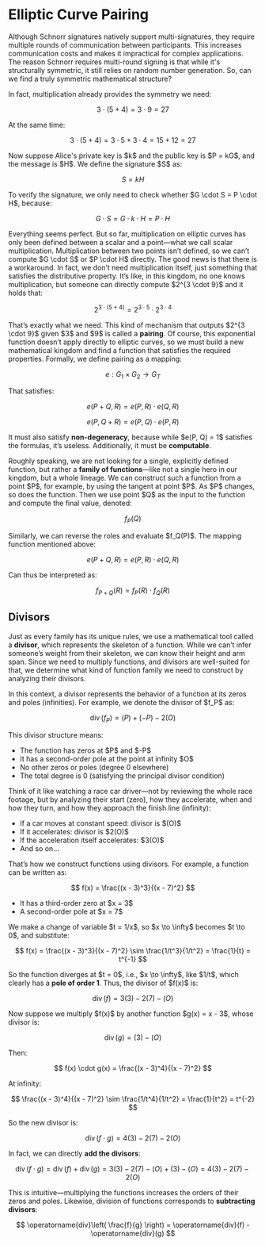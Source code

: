 
# Elliptic Curve Pairing

Although Schnorr signatures natively support multi-signatures, they require multiple rounds of communication between participants. This increases communication costs and makes it impractical for complex applications. The reason Schnorr requires multi-round signing is that while it's structurally symmetric, it still relies on random number generation. So, can we find a truly symmetric mathematical structure?

In fact, multiplication already provides the symmetry we need:

$$
3 \cdot (5 + 4) = 3 \cdot 9 = 27
$$

At the same time:
    
$$
3 \cdot (5 + 4) = 3 \cdot 5 + 3 \cdot 4 = 15 + 12 = 27
$$

Now suppose Alice's private key is \$k\$ and the public key is \$P = kG\$, and the message is \$H\$. We define the signature \$S\$ as:

$$
S = kH
$$

To verify the signature, we only need to check whether \$G \cdot S = P \cdot H\$, because:

$$
G \cdot S = G \cdot k \cdot H = P \cdot H
$$

Everything seems perfect. But so far, multiplication on elliptic curves has only been defined between a scalar and a point—what we call scalar multiplication. Multiplication between two points isn’t defined, so we can’t compute \$G \cdot S\$ or \$P \cdot H\$ directly. The good news is that there is a workaround. In fact, we don’t need multiplication itself, just something that satisfies the distributive property. It’s like, in this kingdom, no one knows multiplication, but someone can directly compute \$2^{3 \cdot 9}\$ and it holds that:

$$
2^{3 \cdot (5 + 4)} = 2^{3 \cdot 5} \cdot 2^{3 \cdot 4}
$$

That’s exactly what we need. This kind of mechanism that outputs \$2^{3 \cdot 9}\$ given \$3\$ and \$9\$ is called a **pairing**. Of course, this exponential function doesn’t apply directly to elliptic curves, so we must build a new mathematical kingdom and find a function that satisfies the required properties. Formally, we define pairing as a mapping:

$$
e: G_1 \times G_2 \rightarrow G_T
$$

That satisfies:

$$
e(P + Q, R) = e(P, R) \cdot e(Q, R)
$$

$$
e(P, Q + R) = e(P, Q) \cdot e(P, R)
$$

It must also satisfy **non-degeneracy**, because while \$e(P, Q) = 1\$ satisfies the formulas, it’s useless. Additionally, it must be **computable**.

Roughly speaking, we are not looking for a single, explicitly defined function, but rather a **family of functions**—like not a single hero in our kingdom, but a whole lineage. We can construct such a function from a point \$P\$, for example, by using the tangent at point \$P\$. As \$P\$ changes, so does the function. Then we use point \$Q\$ as the input to the function and compute the final value, denoted:

$$
f_P(Q)
$$

Similarly, we can reverse the roles and evaluate \$f\_Q(P)\$. The mapping function mentioned above:

$$
e(P + Q, R) = e(P, R) \cdot e(Q, R)
$$

Can thus be interpreted as:

$$
f_{P+Q}(R) = f_P(R) \cdot f_Q(R)
$$

## Divisors

Just as every family has its unique rules, we use a mathematical tool called a **divisor**, which represents the skeleton of a function. While we can’t infer someone’s weight from their skeleton, we can know their height and arm span. Since we need to multiply functions, and divisors are well-suited for that, we determine what kind of function family we need to construct by analyzing their divisors.

In this context, a divisor represents the behavior of a function at its zeros and poles (infinities). For example, we denote the divisor of \$f\_P\$ as:

$$
\operatorname{div}(f_P) = (P) + (-P) - 2(O)
$$

This divisor structure means:

* The function has zeros at \$P\$ and \$-P\$
* It has a second-order pole at the point at infinity \$O\$
* No other zeros or poles (degree 0 elsewhere)
* The total degree is 0 (satisfying the principal divisor condition)

Think of it like watching a race car driver—not by reviewing the whole race footage, but by analyzing their start (zero), how they accelerate, when and how they turn, and how they approach the finish line (infinity):

* If a car moves at constant speed: divisor is \$(O)\$
* If it accelerates: divisor is \$2(O)\$
* If the acceleration itself accelerates: \$3(O)\$
* And so on...

That’s how we construct functions using divisors. For example, a function can be written as:

$$
f(x) = \frac{(x - 3)^3}{(x - 7)^2}
$$

* It has a third-order zero at \$x = 3\$
* A second-order pole at \$x = 7\$

We make a change of variable \$t = 1/x\$, so \$x \to \infty\$ becomes \$t \to 0\$, and substitute:

$$
f(x) = \frac{(x - 3)^3}{(x - 7)^2} \sim \frac{1/t^3}{1/t^2} = \frac{1}{t} = t^{-1}
$$

So the function diverges at \$t = 0\$, i.e., \$x \to \infty\$, like \$1/t\$, which clearly has a **pole of order 1**. Thus, the divisor of \$f(x)\$ is:

$$
\operatorname{div}(f) = 3(3) - 2(7) - (O)
$$

Now suppose we multiply \$f(x)\$ by another function \$g(x) = x - 3\$, whose divisor is:

$$
\operatorname{div}(g) = (3) - (O)
$$

Then:

$$
f(x) \cdot g(x) = \frac{(x - 3)^4}{(x - 7)^2}
$$

At infinity:

$$
\frac{(x - 3)^4}{(x - 7)^2} \sim \frac{1/t^4}{1/t^2} = \frac{1}{t^2} = t^{-2}
$$

So the new divisor is:

$$
\operatorname{div}(f \cdot g) = 4(3) - 2(7) - 2(O)
$$

In fact, we can directly **add the divisors**:

$$
\operatorname{div}(f \cdot g) = \operatorname{div}(f) + \operatorname{div}(g) = 3(3) - 2(7) - (O) + (3) - (O) = 4(3) - 2(7) - 2(O)
$$

This is intuitive—multiplying the functions increases the orders of their zeros and poles. Likewise, division of functions corresponds to **subtracting divisors**:

$$
\operatorname{div}\left( \frac{f}{g} \right) = \operatorname{div}(f) - \operatorname{div}(g)
$$
